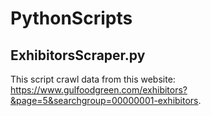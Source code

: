 # PythonScripts

## ExhibitorsScraper.py
This script crawl data from this website: https://www.gulfoodgreen.com/exhibitors?&page=5&searchgroup=00000001-exhibitors.
